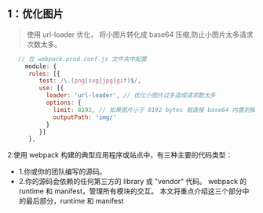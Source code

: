 
## 1：优化图片

> 使用 url-loader 优化， 将小图片转化成 base64 压缩,防止小图片太多请求次数太多。

```js
   // 在 webpack.prod.conf.js 文件夹中配置
     module: {
      rules: [{
         test: /\.(png|svg|jpg|gif)$/,
         use: [{
           loader: 'url-loader', // 优化小图片过多造成请求数太多
           options: {
             limit: 8192, // 如果图片小于 8192 bytes 就直接 base64 内置到模板，否则才拷贝
             outputPath: 'img/'
           }
         }]
      },
```

2:使用 webpack 构建的典型应用程序或站点中，有三种主要的代码类型：
+ 1.你或你的团队编写的源码。
+ 2.你的源码会依赖的任何第三方的 library 或 "vendor" 代码。
webpack 的 runtime 和 manifest，管理所有模块的交互。
本文将重点介绍这三个部分中的最后部分，runtime 和 manifest
